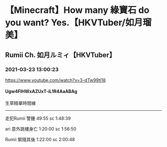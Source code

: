# 【Minecraft】How many 綠寶石 do you want? Yes.【HKVTuber/如月瑠美】

## Rumii Ch. 如月ルミィ【HKVTuber】

### 2021-03-23 13:00:23

https://www.youtube.com/watch?v=3-dTw99tl18

#### Ugw4FIHWxAZUxT-iL1R4AaABAg

生草精華時間線

___________________________________

走犯Rumii 警鍾 49:55   sc 1:48:39

ari 意外跳樓身亡 1:20:00 sc 1:56:50



Rumii 緊隨其後 1:22:00  sc 2:00:48

